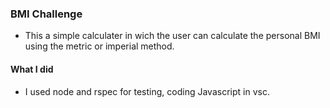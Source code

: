 ### BMI Challenge 
* This a simple calculater in wich the user can calculate the personal BMI using the metric or imperial method.

#### What I did 
* I used node and rspec for testing, coding Javascript in vsc. 




